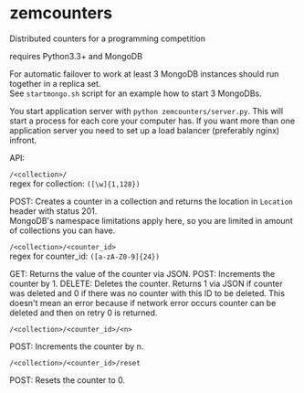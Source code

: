zemcounters
===========

Distributed counters for a programming competition

requires Python3.3+ and MongoDB

For automatic failover to work at least 3 MongoDB instances should run together in a replica set.  
See `startmongo.sh` script for an example how to start 3 MongoDBs.

You start application server with `python zemcounters/server.py`. This will start a process for each core your computer has.
If you want more than one application server you need to set up a load balancer (preferably nginx) infront.

API:

`/<collection>/`  
regex for collection: `([\w]{1,128})`

POST: Creates a counter in a collection and returns the location in `Location` header with status 201.  
MongoDB's namespace limitations apply here, so you are limited in amount of collections you can have.

`/<collection>/<counter_id>`  
regex for counter_id: `([a-zA-Z0-9]{24})`

GET: Returns the value of the counter via JSON.
POST: Increments the counter by 1.
DELETE: Deletes the counter. Returns 1 via JSON if counter was deleted and 0 if there was no counter with this ID to be deleted.
This doesn't mean an error because if network error occurs counter can be deleted and then on retry 0 is returned.

`/<collection>/<counter_id>/<n>`

POST: Increments the counter by n.

`/<collection>/<counter_id>/reset`

POST: Resets the counter to 0.



